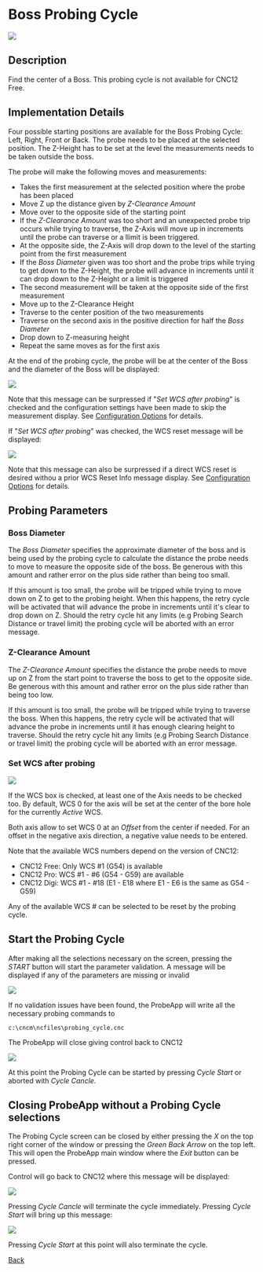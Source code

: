 # Boss Probing Cycle

![](/images/pa003.PNG)

## Description
Find the center of a Boss. This probing cycle is not available for CNC12 Free.

## Implementation Details
Four possible starting positions are available for the Boss Probing Cycle: Left, Right, Front or Back.
The probe needs to be placed at the selected position.
The Z-Height has to be set at the level the measurements needs to be taken outside the boss.

The probe will make the following moves and measurements:

* Takes the first measurement at the selected position where the probe has been placed
* Move Z up the distance given by *Z-Clearance Amount*
* Move over to the opposite side of the starting point
* If the *Z-Clearance Amount* was too short and an unexpected probe trip occurs while trying to traverse, the Z-Axis will move up in increments until the probe can traverse or a llimit is been triggered.
* At the opposite side, the Z-Axis will drop down to the level of the starting point from the first measurement
* If the *Boss Diameter* given was too short and the probe trips while trying to get down to the Z-Height, the probe will advance in increments until it can drop down to the Z-Height or a limit is triggered 
* The second measurement will be taken at the opposite side of the first measurement
* Move up to the Z-Clearance Height
* Traverse to the center position of the two measurements
* Traverse on the second axis in the positive direction for half the *Boss Diameter*
* Drop down to Z-measuring height
* Repeat the same moves as for the first axis

At the end of the probing cycle, the probe will be at the center of the Boss and the diameter of the Boss will be displayed:

![](/images/pa026.PNG)

Note that this message can be surpressed if "*Set WCS after probing*" is checked and the configuration settings have been made to skip the measurement display.
See [Configuration Options](configuration.md) for details.

If "*Set WCS after probing*" was checked, the WCS reset message will be displayed:

![](/images/pa021.PNG)

Note that this message can also be surpressed if a direct WCS reset is desired withou a prior WCS Reset Info message display.
See [Configuration Options](configuration.md) for details.

## Probing Parameters
### Boss Diameter
The *Boss Diameter* specifies the approximate diameter of the boss and is being used by the probing cycle to calculate the distance the probe needs to move to measure the opposite side of the boss.
Be generous with this amount and rather error on the plus side rather than being too small. 

If this amount is too small, the probe will be tripped while trying to move down on Z to get to the probing height. 
When this happens, the retry cycle will be activated that will advance the probe in increments until it's clear to drop down on Z.
Should the retry cycle hit any limits (e.g Probing Search Distance or travel limit) the probing cycle will be aborted with an error message.

### Z-Clearance Amount
The *Z-Clearance Amount* specifies the distance the probe needs to move up on Z from the start point to traverse the boss to get to the opposite side. 
Be generous with this amount and rather error on the plus side rather than being too low. 

If this amount is too small, the probe will be tripped while trying to traverse the boss. 
When this happens, the retry cycle will be activated that will advance the probe in increments until it has enough clearing height to traverse.
Should the retry cycle hit any limits (e.g Probing Search Distance or travel limit) the probing cycle will be aborted with an error message.

### Set WCS after probing

![](/images/pa022.PNG)

If the WCS box is checked, at least one of the Axis needs to be checked too. 
By default, WCS 0 for the axis will be set at the center of the bore hole for the currently *Active* WCS.

Both axis allow to set WCS 0 at an *Offset* from the center if needed. For an offset in the negative axis direction, a negative value needs to be entered.

Note that the available WCS numbers depend on the version of CNC12:

* CNC12 Free: Only WCS #1 (G54) is available
* CNC12 Pro: WCS #1 - #6 (G54 - G59) are available
* CNC12 Digi: WCS #1 - #18 (E1 - E18 where E1 - E6 is the same as G54 - G59)

Any of the available WCS # can be selected to be reset by the probing cycle.

## Start the Probing Cycle
After making all the selections necessary on the screen, pressing the *START* button will start the parameter validation.
A message will be displayed if any of the parameters are missing or invalid

![](/images/pa023.PNG)

If no validation issues have been found, the ProbeApp will write all the necessary probing commands to
```
c:\cncm\ncfiles\probing_cycle.cnc
```
The ProbeApp will close giving control back to CNC12

![](/images/pa024.PNG)

At this point the Probing Cycle can be started by pressing *Cycle Start* or aborted with *Cycle Cancle*.

## Closing ProbeApp without a Probing Cycle selections
The Probing Cycle screen can be closed by either pressing the *X* on the top right corner of the window or pressing the *Green Back Arrow* on the top left.
This will open the ProbeApp main window where the *Exit* button can be pressed.

Control will go back to CNC12 where this message will be displayed:

![](/images/pa024.PNG)

Pressing *Cycle Cancle* will terminate the cycle immediately. Pressing *Cycle Start* will bring up this message:

![](/images/pa025.PNG)

Pressing *Cycle Start* at this point will also terminate the cycle.



[Back](index.md)

